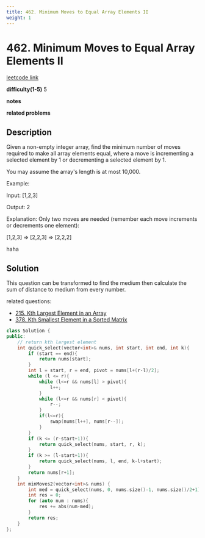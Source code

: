 ```yaml
---
title: 462. Minimum Moves to Equal Array Elements II
weight: 1
---
```

# 462. Minimum Moves to Equal Array Elements II
[leetcode link](https://leetcode.com/problems/minimum-moves-to-equal-array-elements-ii/)

**difficulty(1-5)** 
5

**notes**   

**related problems**


## Description
Given a non-empty integer array, find the minimum number of moves required to make all array elements equal, where a move is incrementing a selected element by 1 or decrementing a selected element by 1.

You may assume the array's length is at most 10,000.

Example:

Input:
[1,2,3]

Output:
2

Explanation:
Only two moves are needed (remember each move increments or decrements one element):

[1,2,3]  =>  [2,2,3]  =>  [2,2,2]

haha

## Solution

This question can be transformed to find the medium then calculate the sum of distance to medium from every number.

related questions: 
- [215. Kth Largest Element in an Array](215)
- [378. Kth Smallest Element in a Sorted Matrix](378)

```c++
class Solution {
public:
    // return kth largest element
    int quick_select(vector<int>& nums, int start, int end, int k){
        if (start == end){
            return nums[start];
        }
        int l = start, r = end, pivot = nums[l+(r-l)/2];
        while (l <= r){
            while (l<=r && nums[l] > pivot){
                l++;
            }
            while (l<=r && nums[r] < pivot){
                r--;
            }
            if(l<=r){
                swap(nums[l++], nums[r--]);
            }
        }
        if (k <= (r-start+1)){
            return quick_select(nums, start, r, k);
        }
        if (k >= (l-start+1)){
            return quick_select(nums, l, end, k-l+start);
        }
        return nums[r+1];
    }
    int minMoves2(vector<int>& nums) {
        int med = quick_select(nums, 0, nums.size()-1, nums.size()/2+1);
        int res = 0;
        for (auto num : nums){
            res += abs(num-med);
        }
        return res;
    }
};
```



